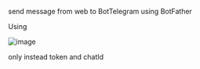 send message from web to BotTelegram using BotFather

Using

![image](https://github.com/Mahmoud-walid/send-message-from-web-to-BotTelegram/assets/116118315/ac10ce6e-854a-417a-a759-3773faabc981)

only instead token and chatId 
